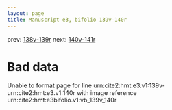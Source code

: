 ```yaml
---
layout: page
title: Manuscript e3, bifolio 139v-140r
---
```


prev: [138v-139r](../138v-139r/) next: [140v-141r](../140v-141r/)

# Bad data

Unable to format page for line urn:cite2:hmt:e3.v1:139v-urn:cite2:hmt:e3.v1:140r with image reference urn:cite2:hmt:e3bifolio.v1:vb_139v_140r
